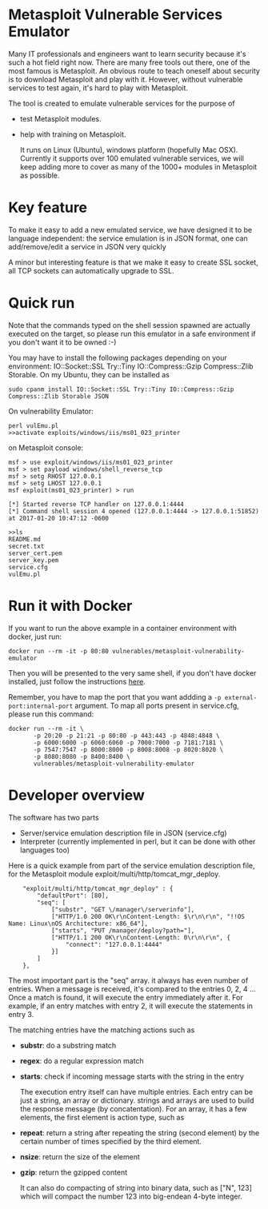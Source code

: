# Metasploit Vulnerable Services Emulator

   Many IT professionals and engineers want to learn security because it's such a hot field right now.  There are many free tools 
out there, one of the most famous is Metasploit.  An obvious route to teach oneself about security is to download Metasploit and
play with it. However, without vulnerable services to test again, it's hard to play with Metasploit. 

   The tool is created to emulate vulnerable services for the purpose of 
* test Metasploit modules.  
* help with training on Metasploit. 

   It runs on Linux (Ubuntu), windows platform (hopefully Mac OSX). Currently it supports over 100 emulated vulnerable services,
we will keep adding more to cover as many of the 1000+ modules in Metasploit as possible. 

# Key feature

  To make it easy to add a new emulated service, we have designed it to be language independent: the service emulation is 
in JSON format, one can add/remove/edit a service in JSON very quickly

  A minor but interesting feature is that we make it easy to create SSL socket, all TCP sockets can automatically upgrade to SSL. 

# Quick run

Note that the commands typed on the shell session spawned are actually executed on the target, so please run this emulator in a safe environment if you don't want it to be owned :-)

You may have to install the following packages depending on your environment: IO::Socket::SSL Try::Tiny IO::Compress::Gzip Compress::Zlib Storable.
On my Ubuntu, they can be installed as
```
sudo cpanm install IO::Socket::SSL Try::Tiny IO::Compress::Gzip Compress::Zlib Storable JSON
```

On vulnerability Emulator:
```
perl vulEmu.pl
>>activate exploits/windows/iis/ms01_023_printer

```
on Metasploit console:
```
msf > use exploit/windows/iis/ms01_023_printer
msf > set payload windows/shell_reverse_tcp
msf > setg RHOST 127.0.0.1
msf > setg LHOST 127.0.0.1
msf exploit(ms01_023_printer) > run

[*] Started reverse TCP handler on 127.0.0.1:4444 
[*] Command shell session 4 opened (127.0.0.1:4444 -> 127.0.0.1:51852) at 2017-01-20 10:47:12 -0600

>>ls
README.md
secret.txt
server_cert.pem
server_key.pem
service.cfg
vulEmu.pl

```

# Run it with Docker

If you want to run the above example in a container environment with docker, just run:

```
docker run --rm -it -p 80:80 vulnerables/metasploit-vulnerability-emulator
```

Then you will be presented to the very same shell, if you don't have docker installed, just follow the instructions [here](https://docker.com).

Remember, you have to map the port that you want addding a `-p external-port:internal-port` argument. To map all ports present in service.cfg, please run this command:

```
docker run --rm -it \
       -p 20:20 -p 21:21 -p 80:80 -p 443:443 -p 4848:4848 \
       -p 6000:6000 -p 6060:6060 -p 7000:7000 -p 7181:7181 \
       -p 7547:7547 -p 8000:8000 -p 8008:8008 -p 8020:8020 \
       -p 8080:8080 -p 8400:8400 \
       vulnerables/metasploit-vulnerability-emulator
```

# Developer overview


The software has two parts

* Server/service emulation description file in JSON  (service.cfg)
* Interpreter (currently implemented in perl, but it can be done with other languages too)

Here is a quick example from part of the service emulation description file, for the Metasploit module exploit/multi/http/tomcat_mgr_deploy.


```
	"exploit/multi/http/tomcat_mgr_deploy" : {
		"defaultPort": [80],
		"seq": [
			["substr", "GET \/manager\/serverinfo"],
			["HTTP/1.0 200 OK\r\nContent-Length: $\r\n\r\n", "!!OS Name: Linux\nOS Architecture: x86_64"],
			["starts", "PUT /manager/deploy?path="],
			["HTTP/1.1 200 OK\r\nContent-Length: 0\r\n\r\n", {
				"connect": "127.0.0.1:4444"
			}]
		]
	},
```

 The most important part is the "seq" array. it always has even number of entries.  When a message is received, it's compared
to the entries 0, 2, 4 ... Once a match is found, it will execute the entry immediately after it.  For example, if an entry
matches with entry 2, it will execute the statements in entry 3. 

 The matching entries have the matching actions such as

* **substr**:  do a substring match
* **regex**:   do a regular expression match
* **starts**:  check if incoming message starts with the string in the entry

  The execution entry itself can have multiple entries. Each entry can be just a string, an array or dictionary. strings and arrays
are used to build the response message (by concatentation).  For an array, it has a few elements, the first element is action type,
such as

* **repeat**:  return a string after repeating the string (second element) by the certain number of times specified by the third element.
* **nsize**:   return the size of the element
* **gzip**:    return the gzipped content
   
   It can also do compacting of string into binary data, such as  ["N", 123] which will compact the number 123 into big-endean 
4-byte integer.